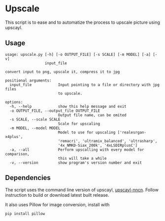 # Upscale
This script is to ease and to automatize the process to upscale picture using upscayl.

## Usage
```
usage: upscale.py [-h] [-o OUTPUT_FILE] [-s SCALE] [-m MODEL] [-a] [-v]
                  input_file

convert input to png, upscale it, compress it to jpg

positional arguments:
  input_file            Input pointing to a file or directory with jpg files
                        to upscale.

options:
  -h, --help            show this help message and exit
  -o OUTPUT_FILE, --output_file OUTPUT_FILE
                        Output file name, can be omited
  -s SCALE, --scale SCALE
                        Scale for upscaling
  -m MODEL, --model MODEL
                        Model to use for upscaling ['realesrgan-x4plus',
                        'remacri', 'ultramix_balanced', 'ultrasharp',
                        '4x_NMKD-Siax_200k', '4xLSDIRplusC']
  -a, --all             Perform upscalling with every model for comparison,
                        this will take a while
  -v, --version         show program's version number and exit
```

## Dependencies
The script uses the command line version of upscayl, [upscayl-nncn](https://github.com/upscayl/upscayl-ncnn). Follow instruction to build or download latest built release.

It also uses Pillow for image conversion, install with

```
pip install pillow
```
